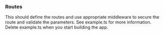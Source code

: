 ### Routes

This should define the routes and use appropriate middleware to secure the route and validate the parameters.
See example.ts for more information. Delete example.ts when you start building the app.